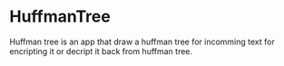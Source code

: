 # HuffmanTree
 Huffman tree is an app that draw a huffman tree for incomming text for encripting it or decript it back from huffman tree.
